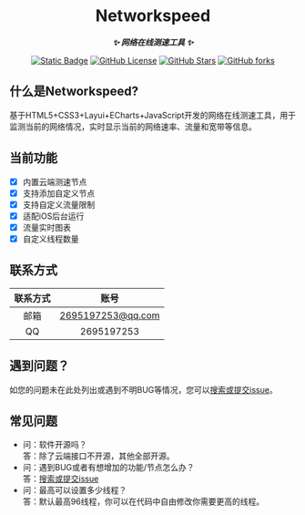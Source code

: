 <div align="center">

# Networkspeed

***✨ 网络在线测速工具 ✨***</div>
<p align="center">
  <a href="https://github.com/hzh888/picocr"><img alt="Static Badge" src="https://img.shields.io/badge/Python-3.10-8A2BE2?style=flat"></a>
  <a href="https://github.com/hzh888/picocr"><img alt="GitHub License" src="https://img.shields.io/github/license/hzh888/networkspeed"></a>
  <a href="https://github.com/hzh888/picocr"><img alt="GitHub Stars" src="https://img.shields.io/github/stars/hzh888/networkspeed?style=flat"></a>
  <a href="https://github.com/hzh888/picocr"><img alt="GitHub forks" src="https://img.shields.io/github/forks/hzh888/networkspeed?style=flat"></a>
</p>

## 什么是Networkspeed?
基于HTML5+CSS3+Layui+ECharts+JavaScript开发的网络在线测速工具，用于监测当前的网络情况，实时显示当前的网络速率、流量和宽带等信息。

## 当前功能
- [x] 内置云端测速节点
- [x] 支持添加自定义节点
- [x] 支持自定义流量限制
- [x] 适配iOS后台运行
- [x] 流量实时图表
- [x] 自定义线程数量

## 联系方式
| 联系方式 | 账号 |
| :-----: | :-----: |
| 邮箱 | 2695197253@qq.com |
| QQ | 2695197253 |

## 遇到问题？
如您的问题未在此处列出或遇到不明BUG等情况，您可以[搜索或提交issue](https://github.com/hzh888/networkspeed/issues)。

## 常见问题
- 问：软件开源吗？  
  答：除了云端接口不开源，其他全部开源。
- 问：遇到BUG或者有想增加的功能/节点怎么办？  
  答：[搜索或提交issue](https://github.com/hzh888/networkspeed/issues)
- 问：最高可以设置多少线程？   
  答：默认最高96线程，你可以在代码中自由修改你需要更高的线程。
